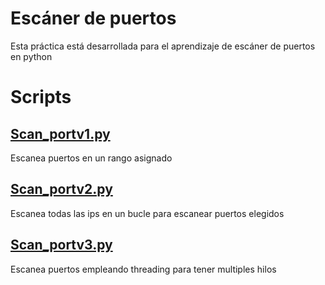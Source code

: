 # Escáner de puertos
Esta práctica está desarrollada para el aprendizaje de escáner de puertos en python
# Scripts
## [Scan_portv1.py](https://github.com/GabrielMejia03/PIA/blob/5d86894adf0f18869ad2896ccf6c48f900041917/Esc%C3%A1ner%20de%20Puertos/Scan_portv1.py)
Escanea puertos en un rango asignado
## [Scan_portv2.py](https://github.com/GabrielMejia03/PIA/blob/5d86894adf0f18869ad2896ccf6c48f900041917/Esc%C3%A1ner%20de%20Puertos/Scan_portv2.py)
Escanea todas las ips en un bucle para escanear puertos elegidos
## [Scan_portv3.py](https://github.com/GabrielMejia03/PIA/blob/5d86894adf0f18869ad2896ccf6c48f900041917/Esc%C3%A1ner%20de%20Puertos/Scan_portv3.py)
Escanea puertos empleando threading para tener multiples hilos
